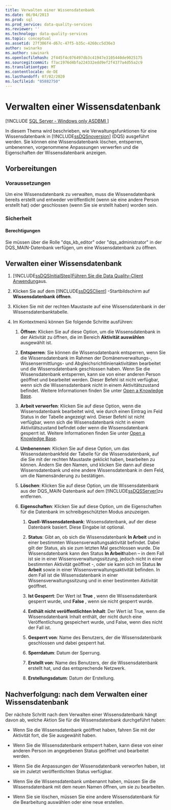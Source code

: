 ```yaml
---
title: Verwalten einer Wissensdatenbank
ms.date: 06/04/2013
ms.prod: sql
ms.prod_service: data-quality-services
ms.reviewer: ''
ms.technology: data-quality-services
ms.topic: conceptual
ms.assetid: 27f306f4-d67c-47f5-b35c-4260cc5d36e3
author: swinarko
ms.author: sawinark
ms.openlocfilehash: 2f445f4c076497db3c41947e3105440de9025175
ms.sourcegitcommit: f7ac1976d4bfa224332edd9ef2f4377a4d55a2c9
ms.translationtype: MT
ms.contentlocale: de-DE
ms.lasthandoff: 07/02/2020
ms.locfileid: "85882750"
---
```

# <a name="manage-a-knowledge-base"></a>Verwalten einer Wissensdatenbank

[!INCLUDE [SQL Server - Windows only ASDBMI  ](../includes/applies-to-version/sqlserver.md)]

  In diesem Thema wird beschrieben, wie Verwaltungsfunktionen für eine Wissensdatenbank in [!INCLUDE[ssDQSnoversion](../includes/ssdqsnoversion-md.md)] (DQS) ausgeführt werden. Sie können eine Wissensdatenbank löschen, entsperren, umbenennen, vorgenommene Anpassungen verwerfen und die Eigenschaften der Wissensdatenbank anzeigen.  
  
##  <a name="before-you-begin"></a><a name="BeforeYouBegin"></a> Vorbereitungen  
  
###  <a name="prerequisites"></a><a name="Prerequisites"></a> Voraussetzungen  
 Um eine Wissensdatenbank zu verwalten, muss die Wissensdatenbank bereits erstellt und entweder veröffentlicht (wenn sie eine andere Person erstellt hat) oder geschlossen (wenn Sie sie erstellt haben) worden sein.  
  
###  <a name="security"></a><a name="Security"></a> Sicherheit  
  
####  <a name="permissions"></a><a name="Permissions"></a> Berechtigungen  
 Sie müssen über die Rolle "dqs_kb_editor" oder "dqs_administrator" in der DQS_MAIN-Datenbank verfügen, um eine Wissensdatenbank zu öffnen.  
  
##  <a name="manage-a-knowledge-base"></a><a name="Manage"></a>Verwalten einer Wissensdatenbank  
  
1.  [!INCLUDE[ssDQSInitialStep](../includes/ssdqsinitialstep-md.md)][Führen Sie die Data Quality-Client Anwendung](../data-quality-services/run-the-data-quality-client-application.md)aus.  
  
2.  Klicken Sie auf dem [!INCLUDE[ssDQSClient](../includes/ssdqsclient-md.md)] -Startbildschirm auf **Wissensdatenbank öffnen**.  
  
3.  Klicken Sie mit der rechten Maustaste auf eine Wissensdatenbank in der Wissensdatenbanktabelle.  
  
4.  Im Kontextmenü können Sie folgende Schritte ausführen:  
  
    1.  **Öffnen**: Klicken Sie auf diese Option, um die Wissensdatenbank in der Aktivität zu öffnen, die im Bereich **Aktivität auswählen** ausgewählt ist.  
  
    2.  **Entsperren**: Sie können die Wissensdatenbank entsperren, wenn Sie die Wissensdatenbank im Rahmen der Domänenverwaltungs-, Wissensermittlungs- und Abgleichsrichtlinienaktivitäten bearbeitet und die Wissensdatenbank geschlossen haben. Wenn Sie die Wissensdatenbank entsperren, kann sie von einer anderen Person geöffnet und bearbeitet werden. Dieser Befehl ist nicht verfügbar, wenn sich die Wissensdatenbank nicht in einem Aktivitätszustand befindet. Weitere Informationen finden Sie unter [Open a Knowledge Base](../data-quality-services/open-a-knowledge-base.md).  
  
    3.  **Arbeit verwerfen**: Klicken Sie auf diese Option, wenn die Wissensdatenbank bearbeitet wird, wie durch einen Eintrag im Feld Status in der Tabelle angezeigt wird. Dieser Befehl ist nicht verfügbar, wenn sich die Wissensdatenbank nicht in einem Aktivitätszustand befindet oder wenn die Wissensdatenbank gesperrt ist. Weitere Informationen finden Sie unter [Open a Knowledge Base](../data-quality-services/open-a-knowledge-base.md).  
  
    4.  **Umbenennen**: Klicken Sie auf diese Option, um das Wissensdatenbankfeld der Tabelle für die Wissensdatenbank, auf die Sie mit der rechten Maustaste geklickt haben, bearbeiten zu können. Ändern Sie den Namen, und klicken Sie dann auf diese Wissensdatenbank und eine andere Wissensdatenbank in dem Feld, um die Namensänderung zu bestätigen.  
  
    5.  **Löschen**: Klicken Sie auf diese Option, um die Wissensdatenbank aus der DQS_MAIN-Datenbank auf dem [!INCLUDE[ssDQSServer](../includes/ssdqsserver-md.md)]zu entfernen.  
  
    6.  **Eigenschaften**: Klicken Sie auf diese Option, um die Eigenschaften für die Datenbank im schreibgeschützten Modus anzuzeigen.  
  
        1.  **Quell-Wissensdatenbank**: Wissensdatenbank, auf der diese Datenbank basiert. Diese Eingabe ist optional.  
  
        2.  **Status**: Gibt an, ob sich die Wissensdatenbank **In Arbeit** und in einer bestimmten Wissensverwaltungsaktivität befindet. Dabei gilt der Status, als sie zum letzten Mal geschlossen wurde. Die Wissensdatenbank kann den Status **In Arbeit**haben – in dem Fall ist sie in einer Wissensverwaltungssitzung, jedoch nicht in einer bestimmten Aktivität geöffnet -, oder sie kann sich im Status **In Arbeit** sowie in einer Wissensverwaltungsaktivität befinden. In dem Fall ist die Wissensdatenbank in einer Wissensverwaltungssitzung und in einer bestimmten Aktivität geöffnet.  
  
        3.  **Ist Gesperrt**: Der Wert ist **True** , wenn die Wissensdatenbank gesperrt wurde, und **False** , wenn sie nicht gesperrt wurde.  
  
        4.  **Enthält nicht veröffentlichten Inhalt**: Der Wert ist True, wenn die Wissensdatenbank Inhalt enthält, der nicht durch eine Veröffentlichung gespeichert wurde, und False, wenn dies nicht der Fall ist.  
  
        5.  **Gesperrt von**: Name des Benutzers, der die Wissensdatenbank geschlossen und dabei gesperrt hat.  
  
        6.  **Sperrdatum**: Datum der Sperrung.  
  
        7.  **Erstellt von**: Name des Benutzers, der die Wissensdatenbank erstellt hat, und das entsprechende Netzwerk.  
  
        8.  **Erstellungsdatum**: Datum der Erstellung.  
  
##  <a name="follow-up-after-managing-a-knowledge-base"></a><a name="FollowUp"></a>Nachverfolgung: nach dem Verwalten einer Wissensdatenbank  
 Der nächste Schritt nach dem Verwalten einer Wissensdatenbank hängt davon ab, welche Aktion Sie für die Wissensdatenbank durchgeführt haben:  
  
-   Wenn Sie die Wissensdatenbank geöffnet haben, fahren Sie mit der Aktivität fort, die Sie ausgewählt haben.  
  
-   Wenn Sie die Wissensdatenbank entsperrt haben, kann diese von einer anderen Person im angegebenen Status geöffnet und bearbeitet werden.  
  
-   Wenn Sie die Anpassungen der Wissensdatenbank verworfen haben, ist sie im zuletzt veröffentlichten Status verfügbar.  
  
-   Wenn Sie die Wissensdatenbank umbenannt haben, müssen Sie die Wissensdatenbank mit dem neuen Namen öffnen, um sie zu bearbeiten.  
  
-   Wenn Sie sie löschen, müssen Sie eine andere Wissensdatenbank für die Bearbeitung auswählen oder eine neue erstellen.  
  
  
